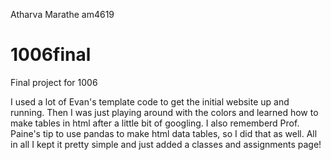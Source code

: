 Atharva Marathe
am4619
# 1006final
Final project for 1006

I used a lot of Evan's template code to get the initial website up and running. Then I was just playing around with the
colors and learned how to make tables in html after a little bit of googling. I also rememberd Prof. Paine's tip to use 
pandas to make html data tables, so I did that as well. All in all I kept it pretty simple and just added a classes and 
assignments page!
